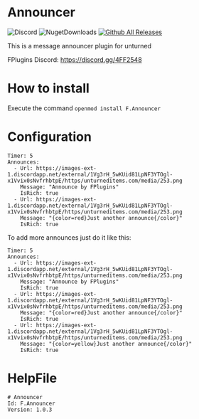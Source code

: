 # Announcer
![Discord](https://img.shields.io/discord/742861338233274418?label=Discord&logo=Discord) ![NugetDownloads](https://img.shields.io/nuget/dt/F.Announcer?label=Nuget%20Downloads) [![Github All Releases](https://img.shields.io/github/downloads/01-Feli/F.Announcer/total?label=Github%20Downloads)]()

This is a message announcer plugin for unturned

FPlugins Discord: https://discord.gg/4FF2548

# How to install 

Execute the command ``openmod install F.Announcer``

# Configuration
```
Timer: 5
Announces:
  - Url: https://images-ext-1.discordapp.net/external/1Vg3rH_5wKUid81LpNF3YTOgl-x1Vvix0sNvfrhbtpE/https/unturneditems.com/media/253.png
    Message: "Announce by FPlugins"
    IsRich: true
  - Url: https://images-ext-1.discordapp.net/external/1Vg3rH_5wKUid81LpNF3YTOgl-x1Vvix0sNvfrhbtpE/https/unturneditems.com/media/253.png
    Message: "{color=red}Just another announce{/color}"
    IsRich: true
```

To add more announces just do it like this:

```
Timer: 5
Announces:
  - Url: https://images-ext-1.discordapp.net/external/1Vg3rH_5wKUid81LpNF3YTOgl-x1Vvix0sNvfrhbtpE/https/unturneditems.com/media/253.png
    Message: "Announce by FPlugins"
    IsRich: true
  - Url: https://images-ext-1.discordapp.net/external/1Vg3rH_5wKUid81LpNF3YTOgl-x1Vvix0sNvfrhbtpE/https/unturneditems.com/media/253.png
    Message: "{color=red}Just another announce{/color}"
    IsRich: true
  - Url: https://images-ext-1.discordapp.net/external/1Vg3rH_5wKUid81LpNF3YTOgl-x1Vvix0sNvfrhbtpE/https/unturneditems.com/media/253.png
    Message: "{color=yellow}Just another announce{/color}"
    IsRich: true
```

# HelpFile
```
# Announcer
Id: F.Announcer
Version: 1.0.3
```
